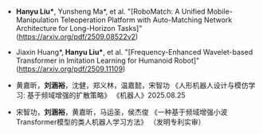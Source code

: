 - <strong>Hanyu Liu*</strong>, Yunsheng Ma*, et al. "[RoboMatch: A Unified Mobile-Manipulation Teleoperation Platform with Auto-Matching Network Architecture for Long-Horizon Tasks]"(https://arxiv.org/pdf/2509.08522v2)

- Jiaxin Huang*,<strong> Hanyu Liu*</strong>, et al. "[Frequency-Enhanced Wavelet-based Transformer in Imitation Learning for Humanoid Robot]"(https://arxiv.org/pdf/2509.11109)

- 黄嘉昕，<strong>刘涵裕</strong>，沈健，郑义林，温嘉懿，宋智功 《人形机器人设计与模仿学习: 基于频域增强的扩散策略》 《机器人》2025.08.25

- 宋智功，<strong>刘涵裕</strong>，黄嘉昕，马运圣，侯杰俊 《一种基于频域增强小波Transformer模型的类人机器人学习方法》 （发明专利实审）

